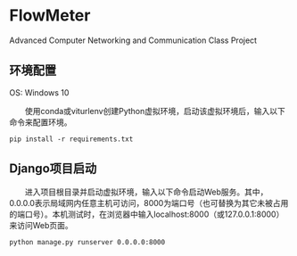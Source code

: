 # FlowMeter

Advanced Computer Networking and Communication Class Project

## 环境配置

OS: Windows 10

&emsp;&emsp;使用conda或viturlenv创建Python虚拟环境，启动该虚拟环境后，输入以下命令来配置环境。

    pip install -r requirements.txt


## Django项目启动

&emsp;&emsp;进入项目根目录并启动虚拟环境，输入以下命令启动Web服务。其中，0.0.0.0表示局域网内任意主机可访问，8000为端口号（也可替换为其它未被占用的端口号）。本机测试时，在浏览器中输入localhost:8000（或127.0.0.1:8000）来访问Web页面。

    python manage.py runserver 0.0.0.0:8000